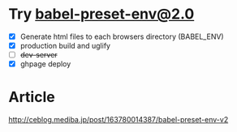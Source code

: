 # Try babel-preset-env@2.0

- [x] Generate html files to each browsers directory (BABEL_ENV)
- [x] production build and uglify
- [ ] ~~dev-server~~
- [x] ghpage deploy

# Article

http://ceblog.mediba.jp/post/163780014387/babel-preset-env-v2
